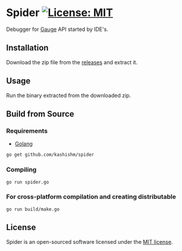 Spider [![License: MIT](https://img.shields.io/badge/License-MIT-blue.svg)](https://opensource.org/licenses/MIT)
======

Debugger for [Gauge](http://getgauge.io) API started by IDE's.

Installation
------------

Download the zip file from the [releases](https://github.com/kashishm/spider/releases) and extract it.

Usage
-----
Run the binary extracted from the downloaded zip.

Build from Source
-----------------

### Requirements
* [Golang](http://golang.org/)

```
go get github.com/kashishm/spider
```

### Compiling

```
go run spider.go
```

### For cross-platform compilation and creating distributable

```
go run build/make.go
```

License
-------

Spider is an open-sourced software licensed under the [MIT license](http://opensource.org/licenses/MIT).
